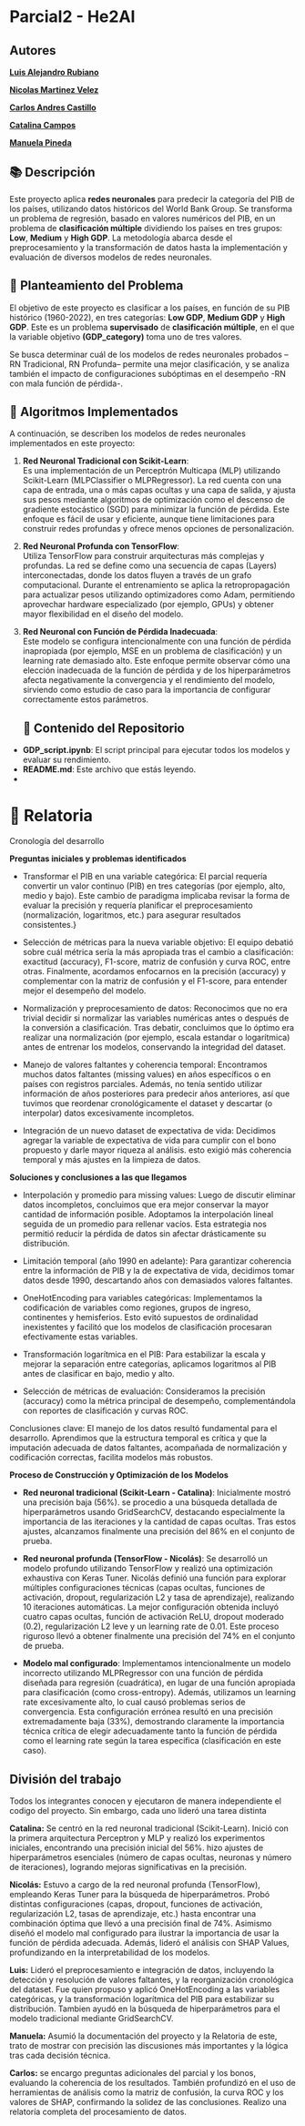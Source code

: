 
# Parcial2 - He2AI

## Autores
[**Luis Alejandro Rubiano**]()

[**Nicolas Martinez Velez**]()

[**Carlos Andres Castillo**]()

[**Catalina Campos**]()

[**Manuela Pineda**]()

## 📚 Descripción  
Este proyecto aplica **redes neuronales** para predecir la categoría del PIB de los países, utilizando datos históricos del World Bank Group. Se transforma un problema de regresión, basado en valores numéricos del PIB, en un problema de **clasificación múltiple** dividiendo los países en tres grupos: **Low**, **Medium** y **High GDP**. La metodología abarca desde el preprocesamiento y la transformación de datos hasta la implementación y evaluación de diversos modelos de redes neuronales.

## 🎯 Planteamiento del Problema
El objetivo de este proyecto es clasificar a los países, en función de su PIB histórico (1960-2022), en tres categorías: **Low GDP**, **Medium GDP** y **High GDP**. Este es un problema **supervisado** de **clasificación múltiple**, en el que la variable objetivo **(GDP_category)** toma uno de tres valores. 

Se busca determinar cuál de los modelos de redes neuronales probados –RN Tradicional, RN Profunda– permite una mejor clasificación, y se analiza también el impacto de configuraciones subóptimas en el desempeño -RN con mala función de pérdida-.

## 🤖 Algoritmos Implementados
A continuación, se describen los modelos de redes neuronales implementados en este proyecto:

1. **Red Neuronal Tradicional con Scikit-Learn**:  
   Es una implementación de un Perceptrón Multicapa (MLP) utilizando Scikit-Learn (MLPClassifier o MLPRegressor). La red cuenta con una capa de entrada, una o más capas ocultas y una capa de salida, y ajusta sus pesos mediante algoritmos de optimización como el descenso de gradiente estocástico (SGD) para minimizar la función de pérdida. Este enfoque es fácil de usar y eficiente, aunque tiene limitaciones para construir redes profundas y ofrece menos opciones de personalización.

2. **Red Neuronal Profunda con TensorFlow**:  
   Utiliza TensorFlow para construir arquitecturas más complejas y profundas. La red se define como una secuencia de capas (Layers) interconectadas, donde los datos fluyen a través de un grafo computacional. Durante el entrenamiento se aplica la retropropagación para actualizar pesos utilizando optimizadores como Adam, permitiendo aprovechar hardware especializado (por ejemplo, GPUs) y obtener mayor flexibilidad en el diseño del modelo.

3. **Red Neuronal con Función de Pérdida Inadecuada**:  
   Este modelo se configura intencionalmente con una función de pérdida inapropiada (por ejemplo, MSE en un problema de clasificación) y un learning rate demasiado alto. Este enfoque permite observar cómo una elección inadecuada de la función de pérdida y de los hiperparámetros afecta negativamente la convergencia y el rendimiento del modelo, sirviendo como estudio de caso para la importancia de configurar correctamente estos parámetros.

   ## 📂 Contenido del Repositorio

- **GDP_script.ipynb**: El script principal para ejecutar todos los modelos y evaluar su rendimiento.
- **README.md**: Este archivo que estás leyendo.
- 
   
# 📖 Relatoria 

Cronología del desarrollo

**Preguntas iniciales y problemas identificados**

* Transformar el PIB en una variable categórica: El parcial requería convertir un valor continuo (PIB) en tres categorías (por ejemplo, alto, medio y bajo). Este cambio de paradigma implicaba revisar la forma de evaluar la precisión y requería planificar el preprocesamiento (normalización, logaritmos, etc.) para asegurar resultados consistentes.}

* Selección de métricas para la nueva variable objetivo: El equipo debatió sobre cuál métrica sería la más apropiada tras el cambio a clasificación: exactitud (accuracy), F1-score, matriz de confusión y curva ROC, entre otras. Finalmente, acordamos enfocarnos en la precisión (accuracy) y complementar con la matriz de confusión y el F1-score, para entender mejor el desempeño del modelo.

* Normalización y preprocesamiento de datos: Reconocimos que no era trivial decidir si normalizar las variables numéricas antes o después de la conversión a clasificación. Tras debatir, concluimos que lo óptimo era realizar una normalización (por ejemplo, escala estandar o logarítmica) antes de entrenar los modelos, conservando la integridad del dataset.

* Manejo de valores faltantes y coherencia temporal: Encontramos muchos datos faltantes (missing values) en años específicos o en países con registros parciales. Además, no tenía sentido utilizar información de años posteriores para predecir años anteriores, así que tuvimos que reordenar cronológicamente el dataset y descartar (o interpolar) datos excesivamente incompletos.

* Integración de un nuevo dataset de expectativa de vida: Decidimos agregar la variable de expectativa de vida para cumplir con el bono propuesto y darle mayor riqueza al análisis. esto exigió más coherencia temporal y más ajustes en la limpieza de datos.

**Soluciones y conclusiones a las que llegamos**

* Interpolación y promedio para missing values: Luego de discutir eliminar datos incompletos, concluimos que era mejor conservar la mayor cantidad de información posible. Adoptamos la interpolación lineal seguida de un promedio para rellenar vacíos. Esta estrategia nos permitió reducir la pérdida de datos sin afectar drásticamente su distribución.

* Limitación temporal (año 1990 en adelante): Para garantizar coherencia entre la información de PIB y la de expectativa de vida, decidimos tomar datos desde 1990, descartando años con demasiados valores faltantes.

* OneHotEncoding para variables categóricas: Implementamos la codificación de variables como regiones, grupos de ingreso, continentes y hemisferios. Esto evitó supuestos de ordinalidad inexistentes y facilitó que los modelos de clasificación procesaran efectivamente estas variables.

* Transformación logarítmica en el PIB: Para estabilizar la escala y mejorar la separación entre categorías, aplicamos logaritmos al PIB antes de clasificar en bajo, medio y alto.

* Selección de métricas de evaluación: Consideramos la precisión (accuracy) como la métrica principal de desempeño, complementándola con reportes de clasificación y curvas ROC.

Conclusiones clave: El manejo de los datos resultó fundamental para el desarrollo. Aprendimos que la estructura temporal es crítica y que la imputación adecuada de datos faltantes, acompañada de normalización y codificación correctas, facilita modelos más robustos.

**Proceso de Construcción y Optimización de los Modelos**

+ **Red neuronal tradicional (Scikit-Learn - Catalina)**: Inicialmente mostró una precisión baja (56%). se procedio a una búsqueda detallada de hiperparámetros usando GridSearchCV, destacando especialmente la importancia de las iteraciones y la cantidad de capas ocultas. Tras estos ajustes, alcanzamos finalmente una precisión del 86% en el conjunto de prueba.

+ **Red neuronal profunda (TensorFlow - Nicolás)**: Se desarrolló un modelo profundo utilizando TensorFlow y realizó una optimización exhaustiva con Keras Tuner. Nicolás definió una función para explorar múltiples configuraciones técnicas (capas ocultas, funciones de activación, dropout, regularización L2 y tasa de aprendizaje), realizando 10 iteraciones automáticas. La mejor configuración obtenida incluyó cuatro capas ocultas, función de activación ReLU, dropout moderado (0.2), regularización L2 leve y un learning rate de 0.01. Este proceso riguroso llevó a obtener finalmente una precisión del 74% en el conjunto de prueba.

+ **Modelo mal configurado**: Implementamos intencionalmente un modelo incorrecto utilizando MLPRegressor con una función de pérdida diseñada para regresión (cuadrática), en lugar de una función apropiada para clasificación (como cross-entropy). Además, utilizamos un learning rate excesivamente alto, lo cual causó problemas serios de convergencia. Esta configuración errónea resultó en una precisión extremadamente baja (33%), demostrando claramente la importancia técnica crítica de elegir adecuadamente tanto la función de pérdida como el learning rate según la tarea específica (clasificación en este caso).

## **División del trabajo** 
Todos los integrantes conocen y ejecutaron de manera independiente el codigo del proyecto. Sin embargo, cada uno lideró una tarea distinta

  **Catalina:** Se centró en la red neuronal tradicional (Scikit-Learn). Inició con la primera arquitectura Perceptron y MLP y realizó los experimentos iniciales, encontrando una precisión inicial del 56%. hizo ajustes de hiperparámetros esenciales (número de capas ocultas, neuronas y número de iteraciones), logrando mejoras significativas en la precisión.

  **Nicolás:** Estuvo a cargo de la red neuronal profunda (TensorFlow), empleando Keras Tuner para la búsqueda de hiperparámetros. Probó distintas configuraciones (capas, dropout, funciones de activación, regularización L2, tasas de aprendizaje, etc.) hasta encontrar una combinación óptima que llevó a una precisión final de 74%. Asimismo diseñó el modelo mal configurado para ilustrar la importancia de usar la función de pérdida adecuada. Además, lideró el análisis con SHAP Values, profundizando en la interpretabilidad de los modelos.

  **Luis:** Lideró el preprocesamiento e integración de datos, incluyendo la detección y resolución de valores faltantes, y la reorganización cronológica del dataset. Fue quien propuso y aplicó OneHotEncoding a las variables categóricas, y la transformación logarítmica del PIB para estabilizar su distribución. Tambien ayudó en la búsqueda de hiperparámetros para el modelo tradicional mediante GridSearchCV. 

  **Manuela:** Asumió la documentación del proyecto y la Relatoria de este, trato de mostrar con precisión las discusiones más importantes y la lógica tras cada decisión técnica.

  **Carlos:** se encargo preguntas adicionales del parcial y los bonos, evaluando la coherencia de los resultados. También profundizó en el uso de herramientas de análisis como la matriz de confusión, la curva ROC y los valores de SHAP, confirmando la solidez de las conclusiones. Realizo una relatoría completa del procesamiento de datos.

